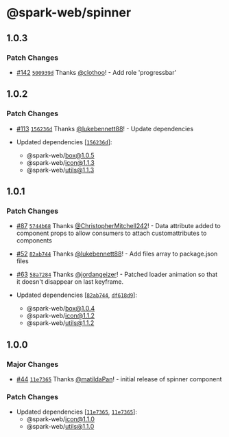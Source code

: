 # @spark-web/spinner

## 1.0.3

### Patch Changes

- [#142](https://github.com/brighte-labs/spark-web/pull/142)
  [`500939d`](https://github.com/brighte-labs/spark-web/commit/500939de7c45c93d48078f39151035ab9eba057f)
  Thanks [@clothoo](https://github.com/clothoo)! - Add role 'progressbar'

## 1.0.2

### Patch Changes

- [#113](https://github.com/brighte-labs/spark-web/pull/113)
  [`156236d`](https://github.com/brighte-labs/spark-web/commit/156236d2474aee66a0b8e2030635f9c08a5b78ba)
  Thanks [@lukebennett88](https://github.com/lukebennett88)! - Update
  dependencies

- Updated dependencies
  [[`156236d`](https://github.com/brighte-labs/spark-web/commit/156236d2474aee66a0b8e2030635f9c08a5b78ba)]:
  - @spark-web/box@1.0.5
  - @spark-web/icon@1.1.3
  - @spark-web/utils@1.1.3

## 1.0.1

### Patch Changes

- [#87](https://github.com/brighte-labs/spark-web/pull/87)
  [`5744b68`](https://github.com/brighte-labs/spark-web/commit/5744b6820f626b93a14e11e1fbd96bcbe1b12b27)
  Thanks [@ChristopherMitchell242](https://github.com/ChristopherMitchell242)! -
  Data attribute added to component props to allow consumers to attach
  customattributes to components

* [#52](https://github.com/brighte-labs/spark-web/pull/52)
  [`82ab744`](https://github.com/brighte-labs/spark-web/commit/82ab744f198466810f3386bc459b8ab4d57c820e)
  Thanks [@lukebennett88](https://github.com/lukebennett88)! - Add files array
  to package.json files

- [#63](https://github.com/brighte-labs/spark-web/pull/63)
  [`58a7284`](https://github.com/brighte-labs/spark-web/commit/58a728457bbbda86ac406a72d8ec4ad6c1c16630)
  Thanks [@jordangeizer](https://github.com/jordangeizer)! - Patched loader
  animation so that it doesn't disappear on last keyframe.

- Updated dependencies
  [[`82ab744`](https://github.com/brighte-labs/spark-web/commit/82ab744f198466810f3386bc459b8ab4d57c820e),
  [`df618d9`](https://github.com/brighte-labs/spark-web/commit/df618d92d534e06f06ecedc95ea6bdd51cdc906b)]:
  - @spark-web/box@1.0.4
  - @spark-web/icon@1.1.2
  - @spark-web/utils@1.1.2

## 1.0.0

### Major Changes

- [#44](https://github.com/brighte-labs/spark-web/pull/44)
  [`11e7365`](https://github.com/brighte-labs/spark-web/commit/11e73659ff4a01a48a8761821bff34c6ec28568b)
  Thanks [@matildaPan](https://github.com/matildaPan)! - initial release of
  spinner component

### Patch Changes

- Updated dependencies
  [[`11e7365`](https://github.com/brighte-labs/spark-web/commit/11e73659ff4a01a48a8761821bff34c6ec28568b),
  [`11e7365`](https://github.com/brighte-labs/spark-web/commit/11e73659ff4a01a48a8761821bff34c6ec28568b)]:
  - @spark-web/icon@1.1.0
  - @spark-web/utils@1.1.0
